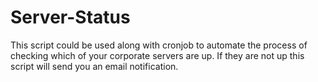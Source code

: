 # Server-Status
This script could be used along with cronjob to automate the process of checking which of your corporate servers are up. If they are not up this script will send you an email notification.
